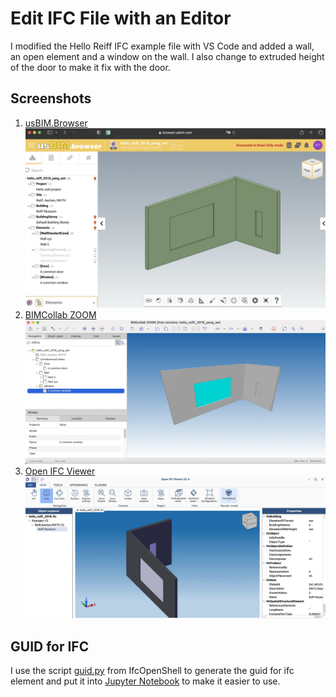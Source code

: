 # Edit IFC File with an Editor

I modified the Hello Reiff IFC example file with VS Code and added a wall, an open element and a window on the wall. I also change to extruded height of the door to make it fix with the door.

## Screenshots
1. [usBIM.Browser](https://www.accasoftware.com/en/bim-viewer)
![](/screenshorts/usBIM.browser.webp)
1. [BIMCollab ZOOM](https://www.bimcollab.com/en/products/bimcollab-zoom)
![](/screenshorts/BIMCollab.webp)
1. [Open IFC Viewer](https://openifcviewer.com/)
![](/screenshorts/openIFCViewer.webp)

## GUID for IFC
I use the script [guid.py](https://github.com/IfcOpenShell/IfcOpenShell/blob/89023df4e588322d61e5f5f0bb08dcab782707f0/src/ifcopenshell-python/ifcopenshell/guid.py) from IfcOpenShell to generate the guid for ifc element and put it into [Jupyter Notebook](/ifcguid.ipynb) to make it easier to use.